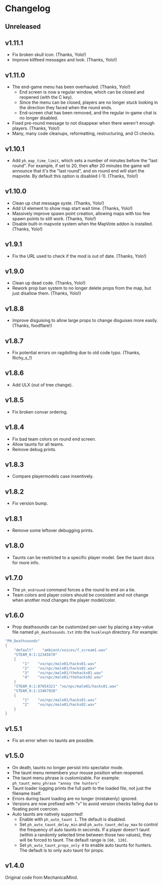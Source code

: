 # Changelog

## Unreleased

## v1.11.1

-   Fix broken skull icon. (Thanks, Yolo!)
-   Improve killfeed messages and look. (Thanks, Yolo!)

## v1.11.0

-   The end-game menu has been overhauled. (Thanks, Yolo!)
    -   End screen is now a regular window, which can be closed and reopened (with the C key).
    -   Since the menu can be closed, players are no longer stuck looking in the direction they faced when the round ends.
    -   End-screen chat has been removed, and the regular in-game chat is no longer disabled.
-   Fixed pre-round message to not disappear when there weren't enough players. (Thanks, Yolo!)
-   Many, many code cleanups, reformatting, restructuring, and CI checks.

## v1.10.1

-   Add `ph_map_time_limit`, which sets a number of minutes before the "last round".
    For example, if set to 20, then after 20 minutes the game will announce that it's
    the "last round", and on round end will start the mapvote. By default this option is disabled (-1). (Thanks, Yolo!)

## v1.10.0

-   Clean up chat message syste. (Thanks, Yolo!)
-   Add UI element to show map start wait time. (Thanks, Yolo!)
-   Massively improve spawn point creation, allowing maps with too few spawn points to still work. (Thanks, Yolo!)
-   Disable built-in mapvote system when the MapVote addon is installed. (Thanks, Yolo!)

## v1.9.1

-   Fix the URL used to check if the mod is out of date. (Thanks, Yolo!)

## v1.9.0

-   Clean up dead code. (Thanks, Yolo!)
-   Rework prop ban system to no longer delete props from the map, but just disallow them. (Thanks, Yolo!)

## v1.8.8

-   Improve disguising to allow large props to change disguises more easily. (Thanks, foodflare!)

## v1.8.7

-   Fix potential errors on ragdolling due to old code typo. (Thanks, Richy_s\_!)

## v1.8.6

-   Add ULX (out of tree change).

## v1.8.5

-   Fix broken convar ordering.

## v1.8.4

-   Fix bad team colors on round end screen.
-   Allow taunts for all teams.
-   Remove debug prints.

## v1.8.3

-   Compare playermodels case insentively.

## v1.8.2

-   Fix version bump.

## v1.8.1

-   Remove some leftover debugging prints.

## v1.8.0

-   Taunts can be restricted to a specific player model. See the taunt docs for more info.

## v1.7.0

-   The `ph_endround` command forces a the round to end on a tie.
-   Team colors and player colors should be consistent and not change when another mod changes the player model/color.

## v1.6.0

-   Prop deathsounds can be customized per-user by placing a key-value file named `ph_deathsounds.txt` into the `husklesph` directory. For example:

```lua
"PH_Deathsounds"
{
    "default"    "ambient/voices/f_scream1.wav"
    "STEAM_0:1:12345678"
    {
        "1"    "vo/npc/male01/hacks01.wav"
        "2"    "vo/npc/male01/hacks02.wav"
        "3"    "vo/npc/male01/thehacks01.wav"
        "4"    "vo/npc/male01/thehacks02.wav"
    }
    "STEAM_0:1:87654321" "vo/npc/male01/hacks01.wav"
    "STEAM_0:1:13467928"
    {
        "1"    "vo/npc/male01/hacks01.wav"
        "2"    "vo/npc/male01/hacks02.wav"
    }
}
```

## v1.5.1

-   Fix an error when no taunts are possible.

## v1.5.0

-   On death, taunts no longer persist into spectator mode.
-   The taunt menu remembers your mouse position when reopened.
-   The taunt menu phrase is customizable. For example: `ph_taunt_menu_phrase "annoy the hunters"`
-   Taunt loader logging prints the full path to the loaded file, not just the filename itself.
-   Errors during taunt loading are no longer (mistakenly) ignored.
-   Versions are now prefixed with "v" to avoid version checks failing due to floating point coercion.
-   Auto taunts are natively supported!
    -   Enable with `ph_auto_taunt 1`. The default is disabled.
    -   Set `ph_auto_taunt_delay_min` and `ph_auto_taunt_delay_max` to control the frequency of auto taunts in seconds. If a player doesn't taunt (within a randomly selected time between those two values), they will be forced to taunt. The default range is `[60, 120]`.
    -   Set `ph_auto_taunt_props_only 0` to enable auto taunts for hunters. The default is to only auto taunt for props.

## v1.4.0

Original code from MechanicalMind.
